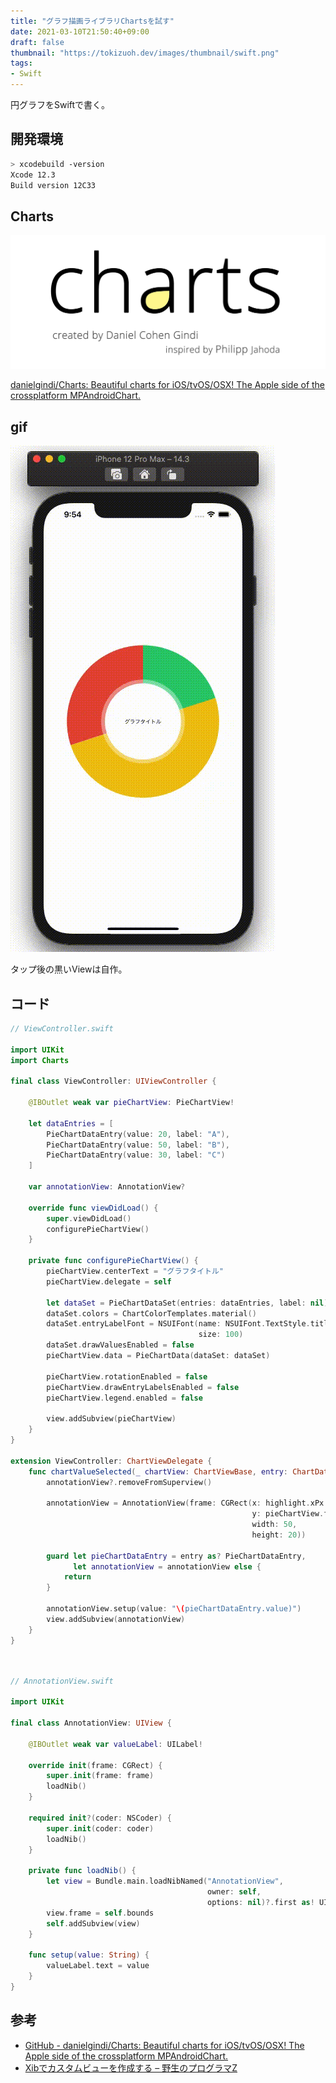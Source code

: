 ```yaml
---
title: "グラフ描画ライブラリChartsを試す"
date: 2021-03-10T21:50:40+09:00
draft: false
thumbnail: "https://tokizuoh.dev/images/thumbnail/swift.png"
tags:
- Swift
---
```

  
円グラフをSwiftで書く。  
  
<!--more-->  
  
## 開発環境  
  
```bash
> xcodebuild -version
Xcode 12.3
Build version 12C33
```
  
## Charts
  
![](./1.png)
  
[danielgindi/Charts: Beautiful charts for iOS/tvOS/OSX! The Apple side of the crossplatform MPAndroidChart.](https://github.com/danielgindi/Charts)  
  
## gif
  
![](./1.gif)  
  
タップ後の黒いViewは自作。  
  
## コード
  
```swift
// ViewController.swift

import UIKit
import Charts

final class ViewController: UIViewController {
    
    @IBOutlet weak var pieChartView: PieChartView!
    
    let dataEntries = [
        PieChartDataEntry(value: 20, label: "A"),
        PieChartDataEntry(value: 50, label: "B"),
        PieChartDataEntry(value: 30, label: "C")
    ]

    var annotationView: AnnotationView?
    
    override func viewDidLoad() {
        super.viewDidLoad()
        configurePieChartView()
    }
    
    private func configurePieChartView() {
        pieChartView.centerText = "グラフタイトル"
        pieChartView.delegate = self
        
        let dataSet = PieChartDataSet(entries: dataEntries, label: nil)
        dataSet.colors = ChartColorTemplates.material()
        dataSet.entryLabelFont = NSUIFont(name: NSUIFont.TextStyle.title1.rawValue,
                                          size: 100)
        dataSet.drawValuesEnabled = false
        pieChartView.data = PieChartData(dataSet: dataSet)
        
        pieChartView.rotationEnabled = false
        pieChartView.drawEntryLabelsEnabled = false
        pieChartView.legend.enabled = false
        
        view.addSubview(pieChartView)
    }
}

extension ViewController: ChartViewDelegate {
    func chartValueSelected(_ chartView: ChartViewBase, entry: ChartDataEntry, highlight: Highlight) {
        annotationView?.removeFromSuperview()
        
        annotationView = AnnotationView(frame: CGRect(x: highlight.xPx + 35,
                                                      y: pieChartView.frame.minY + highlight.yPx - 25,
                                                      width: 50,
                                                      height: 20))
        
        guard let pieChartDataEntry = entry as? PieChartDataEntry,
              let annotationView = annotationView else {
            return
        }
        
        annotationView.setup(value: "\(pieChartDataEntry.value)")
        view.addSubview(annotationView)
    }
}
```
  
　
  
```swift
// AnnotationView.swift

import UIKit

final class AnnotationView: UIView {

    @IBOutlet weak var valueLabel: UILabel!
    
    override init(frame: CGRect) {
        super.init(frame: frame)
        loadNib()
    }
    
    required init?(coder: NSCoder) {
        super.init(coder: coder)
        loadNib()
    }
        
    private func loadNib() {
        let view = Bundle.main.loadNibNamed("AnnotationView",
                                            owner: self,
                                            options: nil)?.first as! UIView
        view.frame = self.bounds
        self.addSubview(view)
    }
    
    func setup(value: String) {
        valueLabel.text = value
    }
}
```
  
## 参考  
  
- [GitHub - danielgindi/Charts: Beautiful charts for iOS/tvOS/OSX! The Apple side of the crossplatform MPAndroidChart.](https://github.com/danielgindi/Charts)  
- [Xibでカスタムビューを作成する – 野生のプログラマZ](http://harumi.sakura.ne.jp/wordpress/2019/01/26/xib%E3%81%A7%E3%82%AB%E3%82%B9%E3%82%BF%E3%83%A0%E3%83%93%E3%83%A5%E3%83%BC%E3%82%92%E4%BD%9C%E6%88%90%E3%81%99%E3%82%8B/)  
  